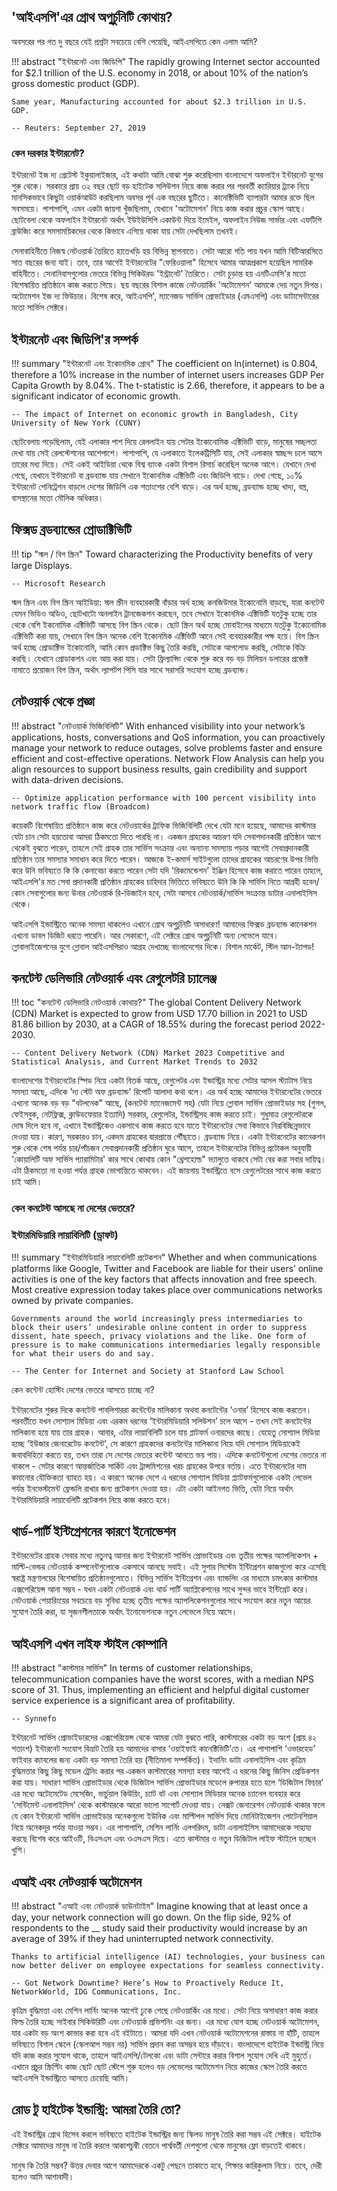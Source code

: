 ## 'আইএসপি'এর গ্রোথ অপুর্চুনিটি কোথায়?

অবসরের পর গত দু বছরে যেই প্রশ্নটা সবচেয়ে বেশি পেয়েছি, আইএসপিতে কেন এলাম আমি?

!!! abstract "ইন্টারনেট এবং জিডিপি"
    The rapidly growing Internet sector accounted for $2.1 trillion of the U.S. economy in 2018, or about 10% of the nation’s gross domestic product (GDP).

    Same year, Manufacturing accounted for about $2.3 trillion in U.S. GDP.
    
    -- Reuters: September 27, 2019

### কেন দরকার ইন্টারনেট?

ইন্টারনেট ইজ দ্য গ্রেটেস্ট ইকুয়ালাইজার, এই কথাটা আমি বোঝা শুরু করেছিলাম বাংলাদেশে অফলাইন ইন্টারনেট যুগের শুরু থেকে। সরকারে প্রায় ৩২ বছর ছোট বড় হাইটেক সলিউশন নিয়ে কাজ করার পর পরবর্তী ক্যারিয়ার ট্র্যাক নিয়ে মানসিকভাবে কিছুটা ওয়ার্কআউট করছিলাম অবসর পূর্ব এক বছরের ছুটিতে। কানেক্টিভিটি ব্যাপারটা আমার রক্তে ছিল সবসময়ে। পাশাপাশি, এমন একটা জায়গা খুঁজছিলাম, যেখানে 'অটোমেশন' নিয়ে কাজ করার প্রচুর স্কোপ আছে। ছোটবেলা থেকে অফলাইন ইন্টারনেট অর্থাৎ ইউইউসিপি একাউন্ট দিয়ে ইমেইল, অফলাইন নিউজ সার্ভার এবং এফটিপি ব্রাউজিং করে সমসাময়িকদের থেকে কিভাবে এগিয়ে থাকা যায় সেটা দেখছিলাম তখনই। 

সেনাবাহিনীতে নিজস্ব নেটওয়ার্ক তৈরিতে হাতেখড়ি হয় বিভিন্ন স্থাপনাতে। সেটা আরো গতি পায় যখন আমি বিটিআরসিতে সাত বছরের জন্য যাই। তবে, তার আগেই ইন্টারনেটের "ফেরিওয়ালা" হিসেবে আমার আত্মপ্রকাশ হয়েছিল সামরিক বাহিনীতে। সেনানিবাসগুলোর ভেতরে বিভিন্ন সিকিউরড 'ইন্ট্রানেট' তৈরিতে। সেটা চূড়ান্ত হয় এনটিএমসি'র মতো বিশেষায়িত প্রতিষ্ঠানে কাজ করতে গিয়ে। ছয় বছরের বিশাল কাজে নেটওয়ার্কিং 'অটোমেশন' আমাকে দেয় নতুন দিগন্ত। অটোমেশন ইজ দ্য ফিউচার। বিশেষ করে, আইএসপি', ম্যানেজড সার্ভিস প্রোভাইডার (এমএসপি) এবং ডাটাসেন্টারের মতো সার্ভিস সেক্টরে।

## ইন্টারনেট এবং জিডিপি'র সম্পর্ক

!!! summary "ইন্টারনেট এবং ইকোনমিক গ্রোথ"
    The coefficient on ln(internet) is 0.804, therefore a 10% increase in the number of internet users increases GDP Per Capita Growth by 8.04%. The t-statistic is 2.66, therefore, it appears to be a significant indicator of economic growth.

    -- The impact of Internet on economic growth in Bangladesh, City University of New York (CUNY)

ছোটবেলায় পড়েছিলাম, যেই এলাকার পাশ দিয়ে রেললাইন যায় সেটার ইকোনোমিক এক্টিভিটি বাড়ে, মানুষের সচ্ছলতা দেখা যায় সেই রেলস্টেশনের আশেপাশে। পাশাপাশি, যে এলাকাতে ইলেকট্রিসিটি যায়, সেই এলাকার স্বাচ্ছন্দ চলে আসে তারের মধ্য দিয়ে। সেই একই আইডিয়া থেকে বিশ্ব ব্যাংক একটা বিশাল রিসার্চ করেছিল অনেক আগে। যেখানে দেখা গেছে, যেখানে ইন্টারনেট বা ব্রডব্যান্ড যায় সেখানে ইকোনমিক এক্টিভিটি এবং জিডিপি বাড়ে। দেখা গেছে, ১০% ইন্টারনেট পেনিট্রেশন বাড়লে দেশের জিডিপি এক শতাংশের বেশি বাড়ে। এর অর্থ হচ্ছে, ব্রডব্যান্ড হচ্ছে খাদ্য, বস্ত্র, বাসস্থানের মতো মৌলিক অধিকার। 

## ফিক্সড ব্রডব্যান্ডের প্রোডাক্টিভিটি

!!! tip "স্মল / বিগ স্ক্রিন"
    Toward characterizing the Productivity benefits of very large Displays.

    -- Microsoft Research

স্মল স্ক্রিন এবং বিগ স্ক্রিন আইডিয়া: স্মল স্ক্রীন ব্যবহারকারী বাঁড়ার অর্থ হচ্ছে কনজিউমার ইকোনোমি বাড়ছে, যারা কনটেন্ট যেমন ভিডিও অডিও, ছোটখাটো অনলাইন ট্রানজেকশন করছেন, তবে সেখানে ইকোনমিক এক্টিভিটি যতটুকু হচ্ছে তার থেকে বেশি ইকনোমিক এক্টিভিটি আসছে বিগ স্ক্রিন থেকে। ছোট স্ক্রিন অর্থ হচ্ছে মোবাইলের মাধ্যমে যতটুকু ইকোনোমিক এক্টিভিটি করা যায়, সেখানে বিগ স্ক্রিন অনেক বেশি ইকোনমিক এক্টিভিটি আনে সেই ব্যবহারকারীর পক্ষ হয়ে। বিগ স্ক্রিন অর্থ হচ্ছে প্রোডাক্টিভ ইকোনোমি, আমি কোন প্রডাক্টিভ কিছু তৈরি করছি, সেটাকে আপলোড করছি, সেটাকে বিক্রি করছি। যেখানে প্রোডাকশন এবং আয় করা যায়। সেটা ফ্রিল্যান্সিং থেকে শুরু করে বড় বড় মিলিয়ন ডলারের প্রজেক্ট নামাতে প্রয়োজন বিগ স্ক্রিন, অর্থাৎ ল্যাপটপ পিসি যার সাথে সরাসরি সংযোগ হচ্ছে ব্রডব্যান্ড।

## নেটওয়ার্ক থেকে প্রজ্ঞা 

!!! abstract "নেটওয়ার্ক ভিজিবিলিটি"
    With enhanced visibility into your network’s applications, hosts, conversations and QoS information, you can proactively manage your network to reduce outages, solve problems faster and ensure efficient and cost-effective operations. Network Flow Analysis can help you align resources to support business results, gain credibility and support with data-driven decisions.

    -- Optimize application performance with 100 percent visibility into network traffic flow (Broadcom)

কয়েকটি বিশেষায়িত প্রতিষ্ঠানে কাজ করে নেটওয়ার্কের ট্রাফিক ভিজিবিলিটি দেখে যেটা মনে হয়েছে, আমাদের কাস্টমার যেটা চান সেটা হয়তোবা আমরা ঠিকমতো দিতে পারছি না। একজন গ্রাহকের আচরণ যদি সেবাপদানকারী প্রতিষ্ঠান আগে থেকেই বুঝতে পারেন, তাহলে সেই গ্রাহক তার সার্ভিস সংক্রান্ত এবং অন্যান্য সমস্যায় পড়ার আগেই সেবাপ্রদানকারী প্রতিষ্ঠান তার সমস্যার সমাধান করে দিতে পারেন। আজকে ই-কমার্স সাইটগুলো তাদের গ্রাহকের আচরণের উপর ভিত্তি করে উনি ভবিষ্যতে কি কি কেনাবেচা করতে পারেন সেটা যদি 'রিকমেন্ডেশন' ইঞ্জিন হিসেবে কাজ করাতে পারেন তাহলে, আইএসপি'র মত সেবা প্রদানকারী প্রতিষ্ঠান গ্রাহকের চাহিদার ভিত্তিতে ভবিষ্যতে উনি কি কি সার্ভিস নিতে আগ্রহী হবেন/কোন সেবাগুলোর জন্য উনার নেটওয়ার্ক রি-ডিজাইন হবে, সেটা আসবে নেটওয়ার্ক/সার্ভিস সংক্রান্ত ডাটার এনালাইসিস থেকে।

আইএসপি ইন্ডাস্ট্রিতে অনেক সমস্যা থাকলেও এখানে গ্রোথ অপুর্চুনিটি অসাধারণ! আমাদের ফিক্সড ব্রডব্যান্ড কানেকশন এখনো ডাবল ডিজিট ধরতে পারেনি। আর সেকারণে, এই সেক্টরে গ্রোথ অপুর্চুনিটি অন্য লেভেলে যাবে। গ্লোবালাইজেশনের যুগে গ্লোবাল আইএসপিরাও আগ্রহ দেখাচ্ছে বাংলাদেশের দিকে। বিশাল মার্কেট, স্টিল আন-ট্যাপড!

## কনটেন্ট ডেলিভারি নেটওয়ার্ক এবং রেগুলেটরি চ্যালেঞ্জ

!!! toc "কনটেন্ট ডেলিভারি নেটওয়ার্ক কোথায়?"
    The global Content Delivery Network (CDN) Market is expected to grow from USD 17.70 billion in 2021 to USD 81.86 billion by 2030, at a CAGR of 18.55% during the forecast period 2022-2030.

    -- Content Delivery Network (CDN) Market 2023 Competitive and Statistical Analysis, and Current Market Trends to 2032

বাংলাদেশের ইন্টারনেটের স্পিড নিয়ে একটা বিতর্ক আছে, রেগুলেটর এবং ইন্ডাস্ট্রির মধ্যে সেটার আসল স্ট্যাটাস নিয়ে সমস্যা আছে, এদিকে 'দ্য স্টেট অফ ব্রডব্যান্ড' রিপোর্ট আলাদা কথা বলে। এর অর্থ হচ্ছে আমাদের ইন্টারনেটের ভেতরে এখনো অনেক বড় বড় "বটলনেক" আছে, (কনটেন্ট ম্যানেজমেন্ট সহ) যেটা নিয়ে গ্লোবাল সার্ভিস প্রোভাইডার সহ (গুগল, ফেইসবুক, নেটফ্লিক্স, ক্লাউডফেয়ার ইত্যাদি) সরকার, রেগুলেটর, ইন্ডাস্ট্রিসহ কাজ করতে চাই। শুধুমাত্র রেগুলেটরকে দোষ দিলে হবে না, এখানে ইন্ডাস্ট্রিকেও একসাথে কাজ করতে হবে যাতে ইন্টারনেটের সেবা কিভাবে নিরবিচ্ছিন্নভাবে দেওয়া যায়। কারণ, সরকারও চান, একদম গ্রাহকের দ্বারপ্রান্তে পৌঁছাতে। ব্রডব্যান্ড নিয়ে। একটা ইন্টারনেটের কানেকশন শুরু থেকে শেষ পর্যন্ত চার/পাঁচজন সেবাপ্রদানকারী প্রতিষ্ঠান ঘুরে আসে, তাহলে ইন্টারনেটের বিভিন্ন প্রটোকল অনুযায়ী 'কোয়ালিটি অফ সার্ভিস প্যারামিটার' কার সাথে কোথায় কোন  "থ্রেশহোল্ড" ভ্যালুতে থাকবে সেটা বের করা সবার দায়িত্ব। এটা ঠিকমতো না হওয়া পর্যন্ত গ্রাহক ভোগান্তিতে থাকবেন। এই জায়গায় ইন্ডাস্ট্রিতে বসে রেগুলেটরের সাথে কাজ করতে চাই আমি।

### কেন কনটেন্ট আসছে না দেশের ভেতরে?

### ইন্টারমিডিয়ারি লায়াবিলিটি (ড্রাফট)

!!! summary "ইন্টারমিডিয়ারি লায়াবেলিটি প্রটেকশন"
    Whether and when communications platforms like Google, Twitter and Facebook are liable for their users’ online activities is one of the key factors that affects innovation and free speech. Most creative expression today takes place over communications networks owned by private companies. 

    Governments around the world increasingly press intermediaries to block their users’ undesirable online content in order to suppress dissent, hate speech, privacy violations and the like. One form of pressure is to make communications intermediaries legally responsible for what their users do and say.

    -- The Center for Internet and Society at Stanford Law School 

কেন কন্টেন্ট হোস্টিং দেশের ভেতরে আসতে চাচ্ছে না? 

ইন্টারনেটের শুরুর দিকে কনটেন্ট পাবলিশাররা কন্টেন্টের মালিকানা অথবা কনটেন্টের ‘ওনার’ হিসেবে কাজ করতেন।  পরবর্তীতে যখন সোশ্যাল মিডিয়া এবং এরকম ধরনের ‘ইন্টারমিডিয়ারি সলিউশন’ চলে আসে - তখন সেই কনটেন্টের মালিকানা হয়ে যায় তার গ্রাহক। আবার, এটার লায়াবিলিটি চলে যায় প্লাটফর্ম ওনারদের কাছে।  যেহেতু সোশ্যাল মিডিয়া হচ্ছে ‘ইউজার জেনারেটেড কনটেন্ট’, সে কারণে গ্রাহকদের কনটেন্টের মালিকানা নিয়ে যদি সোশ্যাল মিডিয়াকেই  জবাবদিহিতা করতে হয়, তখন তারা সে দেশের ভেতরে কন্টেন্ট আনতে ভয় পায়। এদিকে কনটেন্টগুলো দেশের ভেতরে না থাকলে - সেটার কারণে আন্তর্জাতিক সার্কিট এবং ট্রান্সমিশনের খরচ গ্রাহকের উপরে বর্তায়। এতে ইন্টারনেটের দাম কমানোর যৌক্তিকতা ব্যাহত হয়। এ কারণে অনেক দেশে এ ধরনের সোশ্যাল মিডিয়া প্ল্যাটফর্মগুলোকে একটা লেভেল পর্যন্ত ইনভেস্টমেন্ট ফ্রেন্ডলি রাখার জন্য প্রটেকশন দেওয়া হয়।  এটা একটা আইনগত ভিত্তি, যেটা নিয়ে অর্থাৎ ইন্টারমিডিয়ারি লায়াবেলিটি প্রটেকশন নিয়ে কাজ করতে হবে। 

## থার্ড-পার্টি ইন্টিগ্রেশনের কারণে ইনোভেশন

ইন্টারনেটের গ্রাহক সেবার মধ্যে নতুনত্ব আনার জন্য ইন্টারনেট সার্ভিস প্রোভাইডার এবং তৃতীয় পক্ষের অ্যাপলিকেশন + মাল্টি-ভেন্ডর নেটওয়ার্ক কম্পনেন্টগুলোকে একসাথে আনছে সবাই। এই সুপার সিস্টেম ইন্টিগ্রেশন কাজগুলো করে এসেছি স্বরাষ্ট্র মন্ত্রণালয়ের বিশেষায়িত প্রতিষ্ঠানগুলোতে। বিভিন্ন সার্ভিস ইন্টিগ্রেশন এবং ব্যান্ডলিং এর মাধ্যমে চমৎকার কাস্টমার এক্সপেরিয়েন্স আনা সম্ভব - যখন একটা নেটওয়ার্ক এবং থার্ড পার্টি অ্যাপ্লিকেশনের সাথে সুন্দর ভাবে ইন্টিগ্রেট করে। নেটওয়ার্ক শেয়ারিংয়ের সবচেয়ে বড় সুবিধা হচ্ছে তৃতীয় পক্ষের অ্যাপলিকেশনগুলোর সাথে সংযোগ করে নতুন আয়ের সুযোগ তৈরি করা, যা সৃজনশীলতাকে অর্থাৎ ইনোভেশনকে নতুন লেভেলে নিয়ে আসে।

## আইএসপি এখন লাইফ স্টাইল কোম্পানি

!!! abstract "কাস্টমার সার্ভিস"
    In terms of customer relationships, telecommunication companies have the worst scores, with a median NPS score of 31. Thus, implementing an efficient and helpful digital customer service experience is a significant area of profitability.

    -- Synnefo

ইন্টারনেট সার্ভিস প্রোভাইডারদের এক্সপেরিয়েন্স থেকে আমরা যেটা বুঝতে পারি, কাস্টমারের একটা বড় অংশ (প্রায় ৪২ শতাংশ) ইন্টারনেট সংযোগ বিভ্রাট তৈরি হয় আমাদের বাসার ‘ওয়াইফাই কানেক্টিভিটি’তে। এর পাশাপাশি ‘ওভারহেড’ ফাইবার ক্যাবলের জন্য একটা বড় সমস্যা তৈরি হয় (নীতিমালা সম্পর্কিত)। ইদানিং ডাটা এনালাইসিস এবং কৃত্রিম বুদ্ধিমত্তার কিছু কিছু মডেল ট্রেনিং করার পর একজন কাস্টমারের সমস্যা হবার আগেই এ ধরনের কিছু জিনিস প্রেডিকশন করা যায়। সাধারণ সার্ভিস প্রোভাইডার থেকে ডিজিটাল সার্ভিস প্রোভাইডার মডেলে রুপান্তর হতে হলে ‘ডিজিটাল ফিচার’ এর মধ্যে অটোমেটেড মেসেজিং, ভার্চুয়াল কিউয়িং, চ্যাট বট এবং সোশ্যাল মিডিয়ার অনেক চ্যানেল ব্যবহার করে ‘সেন্টিমেন্ট এনালাইসিস’ থেকে কাস্টমারকে আরো ভালো সাপোর্ট দেওয়া যায়। নেক্সট জেনারেশন নেটওয়ার্ক থাকার ফলে যে কোন ইন্টারনেট সার্ভিস প্রোভাইডার অনেকগুলো ইউনিক এবং মাল্টিপল সার্ভিস দিয়ে মোনিটাইজেশন পোটেনশিয়াল নিয়ে অনেকদূর পর্যন্ত যাওয়া সম্ভব। এর পাশাপাশি, মেশিন লার্নিং এলগরিদম, ডাটা এনালাইসিস আমাদেরকে সাহায্য করছে বিশেষ করে আইওটি, বিএসএস এবং ওএসএস দিয়ে। এতে কাস্টমার ও নতুন ডিজিটাল লাইফ স্টাইলে হচ্ছেন খুশি। 

## এআই এবং নেটওয়ার্ক অটোমেশন

!!! abstract "এআই এবং নেটওয়ার্ক ডাউনটাইম"
    Imagine knowing that at least once a day, your network connection will go down. On the flip side, 92% of respondents to the __ study said their productivity would increase by an average of 39% if they had uninterrupted network connectivity.
    
    Thanks to artificial intelligence (AI) technologies, your business can now better deliver on employee expectations for seamless connectivity.

    -- Got Network Downtime? Here’s How to Proactively Reduce It, NetworkWorld, IDG Communications, Inc.

কৃত্রিম বুদ্ধিমত্তা এবং মেশিন লার্নিং অনেক আগেই ঢুকে গেছে নেটওয়ার্কিং এর মধ্যে। সেটা নিয়ে অসাধারণ কাজ করার ফিল্ড তৈরি হচ্ছে সাইবার সিকিউরিটি এবং নেটওয়ার্ক প্রভিশনিং এর জন্য। এর মধ্যে যোগ হচ্ছে নেটওয়ার্ক অটোমেশন, যার একটা বড় অংশ কাভার করা হবে এই বইটাতে। আমরা যদি এখন নেটওয়ার্ক অটোমেশনের রাস্তায় না হাঁটি, তাহলে ভবিষ্যতে বিশাল স্কেলে (স্কেলআপ সম্ভব নয়) সার্ভিস প্রদান করা অসম্ভব হয়ে দাঁড়াবে। বাংলাদেশে হাইটেক ইন্ডাস্ট্রি নিয়ে যদি কাজ করার সুযোগ থাকে, তাহলে আইএসপি/টেলকো এবং ডাটা সেন্টারে করার বিশাল সুযোগ দেখি এই মুহুর্তে। এখানে প্রচুর স্ক্রিপ্টিং কাজ ছোট ছোট স্টেপে শুরু হলেও বড় লেভেলের অটোমেশন নিয়ে কাজের স্কোপ তৈরি করতে আইএসপি ইন্ডাস্ট্রিতে আসতে চেয়েছি আমি। 

## রোড টু হাইটেক ইন্ডাস্ট্রি: আমরা তৈরি তো?

এই ইন্ডাস্ট্রির গ্রোথ হিসেব করলে ভবিষ্যতে হাইটেক ইন্ডাস্ট্রির জন্য স্কিলড মানুষ তৈরি করা সম্ভব এই সেক্টরে। হাইটেক সেক্টরে আমাদের মানুষ না তৈরি করলে আকাশচুম্বী বেতনে পার্শ্ববর্তী দেশগুলো থেকে মানুষের ফ্লো বাড়তেই থাকবে।

মানুষ কি তৈরি সম্ভব? উত্তর দেবার আগে আমাদেরকে একটু পেছনে তাকাতে হবে, শিক্ষার কারিকুলাম নিয়ে। তবে, দেরী হলেও আমি আশাবাদী।